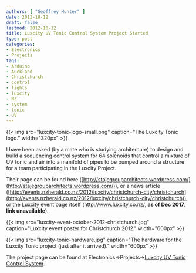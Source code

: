 ```yaml
---
authors: [ "Geoffrey Hunter" ]
date: 2012-10-12
draft: false
lastmod: 2012-10-12
title: Luxcity UV Tonic Control System Project Started
type: post
categories:
- Electronics
- Projects
tags:
- Arduino
- Auckland
- Christchurch
- control
- lights
- luxcity
- NZ
- system
- tonic
- UV
---
```


{{< img src="luxcity-tonic-logo-small.png" caption="The Luxcity Tonic logo."  width="320px" >}}

I have been asked (by a mate who is studying architecture) to design and build a sequencing control system for 64 solenoids that control a mixture of UV tonic and air into a manifold of pipes to be pumped around a structure for a team participating in the Luxcity Project.

Their page can be found here ([http://stajegrouparchitects.wordpress.com/](http://stajegrouparchitects.wordpress.com/)), or a news article ([http://events.nzherald.co.nz/2012/luxcity/christchurch-city/christchurch](http://events.nzherald.co.nz/2012/luxcity/christchurch-city/christchurch)), or the Luxcity event page itself (http://www.luxcity.co.nz/, **as of Dec 2017, link unavailable**).

{{< img src="luxcity-event-october-2012-christchurch.jpg" caption="Luxcity event poster for Christchurch 2012."  width="600px" >}}

{{< img src="luxcity-tonic-hardware.jpg" caption="The hardware for the Luxcity Tonic project (just after it arrived)."  width="600px" >}}

The project page can be found at Electronics->Projects->[Luxcity UV Tonic Control System](/electronics/projects/luxcity-uv-tonic-control-system).
